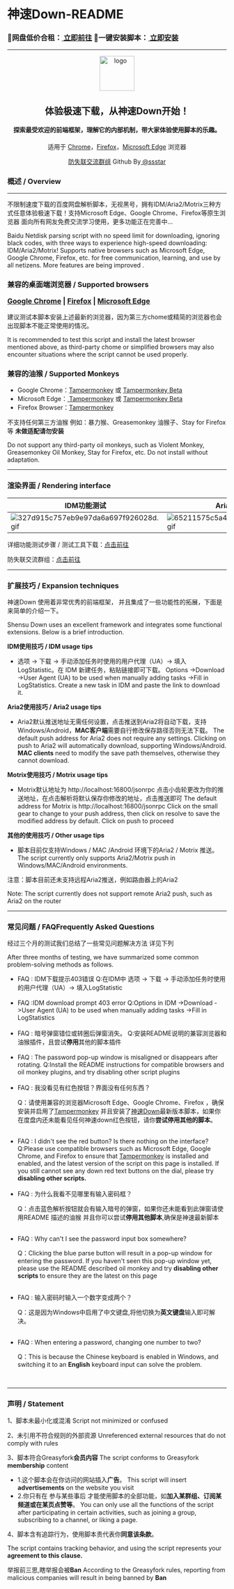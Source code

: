 <h1>神速Down-README <img src="https://img.shields.io/badge/MIT-License-brightgreen.svg?style=popout-square" alt=""> <img src="https://img.shields.io/badge/Tampermonkey-5.0.1-red.svg?style=popout-square" alt=""> <img src="https://img.shields.io/badge/Tampermonkey-Beta-red.svg?style=popout-square" alt=""></h1>
<h3>🛒网盘低价合租：<a href="https://ass.coxpan.com/"> 立即前往</a>   🧩一键安装脚本：<a href="https://oa.assco.cn/ssdown.user.js?t=sdbifbuise"> 立即安装</a></h3>

<hr>
<div align="center">
    <img alt="logo" src="https://vitejs.dev/logo-with-shadow.png" style="height: 80px">
</div>
<div align="center">
    <h2>体验极速下载，从神速Down开始！</h2>
    <h4>探索最受欢迎的前端框架，理解它的内部机制，带大家体验使用脚本的乐趣。</h4>
  <p align="center">适用于 <a href="https://www.google.cn/intl/zh-CN/chrome/next-steps.html?platform=linux&amp;installdataindex=empty&amp;defaultbrowser=0" rel="nofollow">Chrome</a>，<a href="https://www.firefox.com.cn/" rel="nofollow">Firefox</a>，<a href="https://www.microsoft.com/zh-cn/edge?form=MA13FJ" rel="nofollow">Microsoft Edge</a> 浏览器</p>
<p align="center"><a href="https://t.me/+B1PiSmBGPIw0MTYx" >防失联交流群组</a>  Github By<a href="https://github.com/AFANOOO/sspan"> @ssstar</a> </p>
</div>

<h3>概述 / Overview</h3>
<hr>
<p>不限制速度下载的百度网盘解析脚本，无视黑号，拥有IDM/Aria2/Motrix三种方式任意体验极速下载！支持Microsoft Edge、Google Chrome、Firefox等原生浏览器 面向所有网友免费交流学习使用，更多功能正在完善中...</p>
<p>Baidu Netdisk parsing script with no speed limit for downloading, ignoring black codes, with three ways to experience high-speed downloading: IDM/Aria2/Motrix! Supports native browsers such as Microsoft Edge, Google Chrome, Firefox, etc. for free communication, learning, and use by all netizens. More features are being improved .</p>


<h3> 兼容的桌面端浏览器 / Supported browsers

<a href="https://www.google.cn/intl/zh-CN/chrome/" rel="nofollow">Google Chrome</a> | <a href="https://www.firefox.com.cn/" rel="nofollow">Firefox</a> | <a href="https://www.microsoft.com/zh-cn/edge?form=MA13FJ" rel="nofollow">Microsoft Edge</a></h3>
<p>建议测试本脚本安装上述最新的浏览器，因为第三方chome或精简的浏览器也会出现脚本不能正常使用的情况。</p>
<p>It is recommended to test this script and install the latest browser mentioned above, as third-party chome or simplified browsers may also encounter situations where the script cannot be used properly.</p>

<h3> 兼容的油猴 / Supported Monkeys</h3>
<div><ul><li>Google Chrome：<a href="https://www.123pan.com/s/Ui7DVv-CXRHA.html">Tampermonkey</a> 或 <a href="https://www.123pan.com/s/Ui7DVv-NXRHA.html" rel="nofollow">Tampermonkey Beta</a></li><li>Microsoft Edge：<a href="https://microsoftedge.microsoft.com/addons/detail/tampermonkey/iikmkjmpaadaobahmlepeloendndfphd" rel="nofollow"> Tampermonkey</a> 或 <a href="https://microsoftedge.microsoft.com/addons/detail/%E7%AF%A1%E6%94%B9%E7%8C%B4%E6%B5%8B%E8%AF%95%E7%89%88/fcmfnpggmnlmfebfghbfnillijihnkoh">Tampermonkey Beta</a><br></li><li>Firefox Browser：<a href="https://addons.mozilla.org/firefox/addon/tampermonkey/">Tampermonkey</a><br></li></ul></div>
<p>不支持任何第三方油猴 例如：暴力猴、Greasemonkey 油猴子、Stay for Firefox等 <strong>未做适配请勿安装</strong></p>
<p>Do not support any third-party oil monkeys, such as Violent Monkey, Greasemonkey Oil Monkey, Stay for Firefox, etc. Do not install without adaptation.</p>
<hr>
<h3>渲染界面 / Rendering interface</h3>
<table><thead>
<tr>
<th>IDM功能测试</th>
<th>Aria2功能测试</th>
</tr>
</thead><tbody>
<tr>
<td><img src="https://ice.frostsky.com/2024/04/16/327d915c757eb9e97da6a697f926028d.gif" alt="327d915c757eb9e97da6a697f926028d.gif" border="0"></td>
<td><img src="https://ice.frostsky.com/2024/04/16/65211575c5a47699f60cbf10fecd3bfb.gif" alt="65211575c5a47699f60cbf10fecd3bfb.gif" border="0"></td>
</tr>
</tbody></table>
<p>详细功能测试步骤 / 测试工具下载：<a href="http://sswpdd.xyz/doc/doc.html" rel="nofollow">点击前往</a></p>
<p>防失联交流群组：<a href="https://t.me/+B1PiSmBGPIw0MTYx" rel="nofollow">点击前往</a></p>
<hr>
<h3>扩展技巧 / Expansion techniques</h3>
<p>神速Down 使用着非常优秀的前端框架， 并且集成了一些功能性的拓展，下面是来简单的介绍一下。</p><p>Shensu Down uses an excellent framework and integrates some functional extensions. Below is a brief introduction.</p>

<strong>IDM使用技巧 / IDM usage tips</strong>
<ul><li>选项 -> 下载 -> 手动添加任务时使用的用户代理（UA）-> 填入 LogStatistic。在 IDM 新建任务，粘贴链接即可下载。
<font>Options ->Download ->User Agent (UA) to be used when manually adding tasks ->Fill in LogStatistics. Create a new task in IDM and paste the link to download it.</font></li></ul>

<strong>Aria2使用技巧 / Aria2 usage tips</strong>
<ul><li>Aria2默认推送地址无需任何设置，点击推送到Aria2将自动下载，支持Windows/Android，<strong>MAC客户端</strong>需要自行修改保存路径否则无法下载。</font>
<font>The default push address for Aria2 does not require any settings. Clicking on push to Aria2 will automatically download, supporting Windows/Android. <strong>MAC clients</strong> need to modify the save path themselves, otherwise they cannot download.</font></li></ul>

<strong>Motrix使用技巧 / Motrix usage tips</strong>
<ul><li>Motrix默认地址为 http://localhost:16800/jsonrpc 点击小齿轮更改为你的推送地址，在点击解析将默认保存你修改的地址，点击推送即可</font>
<font>The default address for Motrix is http://localhost:16800/jsonrpc Click on the small gear to change to your push address, then click on resolve to save the modified address by default. Click on push to proceed</font></li></ul>

<strong>其他的使用技巧 / Other usage tips</strong>
<ul><li>脚本目前仅支持Windows / MAC /Android 环境下的Aria2 / Motrix 推送。</font>
<font>The script currently only supports Aria2/Motrix push in Windows/MAC/Android environments.</font>
</ul>

<p>注意：脚本目前还未支持远程Aria2推送，例如路由器上的Aria2</p>
<p>Note: The script currently does not support remote Aria2 push, such as Aria2 on the router</p>

<hr>
<h3>常见问题 / FAQFrequently Asked Questions</h3>
<p>经过三个月的测试我们总结了一些常见问题解决方法 详见下列</p>
<p>After three months of testing, we have summarized some common problem-solving methods as follows.</p>
<ul>
<li>FAQ : IDM下载提示403错误
 <font>Q:在IDM中 选项 -> 下载 -> 手动添加任务时使用的用户代理（UA）-> 填入LogStatistic </font></li>
<br>
<li>FAQ :IDM download prompt 403 error
 <font>Q:Options in IDM ->Download ->User Agent (UA) to be used when manually adding tasks ->Fill in LogStatistics </font>
</li>
<br>
<li>FAQ : 暗号弹窗错位或转圈后弹窗消失。
<font>Q:安装README说明的兼容浏览器和油猴插件，且尝试<strong>停用</strong>其他的脚本插件</font></li>
<br>
<li>FAQ : The password pop-up window is misaligned or disappears after rotating.
<font>Q:Install the README instructions for compatible browsers and oil monkey plugins, and try disabling other script plugins</font></li>
<br>
<li>FAQ : 我没看见有红色按钮？界面没有任何东西？
<font><p>Q：请使用兼容的浏览器Microsoft Edge、Google Chrome、Firefox ，确保安装并启用了<a href="https://chrome.google.com/webstore/detail/tampermonkey/dhdgffkkebhmkfjojejmpbldmpobfkfo">Tampermonkey</a> 并且安装了<a href="https://greasyfork.org/zh-CN/scripts/480255-神速down">神速Down</a>最新版本脚本，如果你在度盘内还未能看见任何神速down红色按钮，请你<strong>尝试停用其他的脚本</strong>。</p></font></li>
<br>
<li>FAQ : I didn't see the red button? Is there nothing on the interface?
<font>Q:Please use compatible browsers such as Microsoft Edge, Google Chrome, and Firefox to ensure that <a href="https://chrome.google.com/webstore/detail/tampermonkey/dhdgffkkebhmkfjojejmpbldmpobfkfo">Tampermonkey</a> is installed and enabled, and the latest version of the script on this page is installed. If you still cannot see any down red text buttons on the dial, please try <strong> disabling other scripts.</strong></font></li>
<br>
<li>FAQ : 为什么我看不见哪里有输入密码框？
<font><p>Q：点击蓝色解析按钮就会有输入暗号的弹窗，如果你还未能看到此弹窗请使用README 描述的油猴 并且你可以尝试<strong>停用其他脚本</strong>,确保是神速最新脚本</p></font></li>
<br>
<li>FAQ : Why can't I see the password input box somewhere?
<font><p>Q：Clicking the blue parse button will result in a pop-up window for entering the password. If you haven't seen this pop-up window yet, please use the README described oil monkey and try <strong> disabling other scripts </strong>to ensure they are the latest on this page</p></font></li>
<br>
<li>FAQ : 输入密码时输入一个数字变成两个？
<font><p>Q：这是因为Windows中启用了中文键盘,将他切换为<strong>英文键盘</strong>输入即可解决。</p></font></li>
<br>
<li>FAQ : When entering a password, changing one number to two?
<font><p>Q：This is because the Chinese keyboard is enabled in Windows, and switching it to an <strong>English</strong> keyboard input can solve the problem.</p></font></li>
<br>
</ul>
<hr>
<h3>声明 / Statement</h3>
<p>1、脚本未最小化或混淆  Script not minimized or confused</p>
<p>2、未引用不符合规则的外部资源 Unreferenced external resources that do not comply with rules</p>
<p>3、脚本符合Greasyfork<strong>会员内容</strong> The script conforms to Greasyfork <strong>membership</strong> content</strong>
<ul><li>1.这个脚本会在你访问的网站插入<strong>广告</strong>。 
This script will insert <strong>advertisements</strong> on the website you visit</li>
<li>2.你只有在 参与某些事后 才能使用脚本的全部功能，如<strong>加入某群组、订阅某频道或在某页点赞等</strong>。 
You can only use all the functions of the script after participating in certain activities, such as joining a group, subscribing to a channel, or liking a page.</li></ul>
<p>4、脚本含有追踪行为，使用脚本责代表你<strong>同意该条款</strong>。</p>
<p>The script contains tracking behavior, and using the script represents your <strong>agreement to this clause.</strong></p>
<p>举报前三思,瞎举报会被<strong>Ban</strong>
According to the Greasyfork rules, reporting from malicious companies will result in being banned by <strong>Ban</strong></p>
